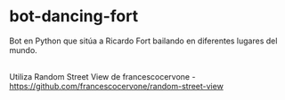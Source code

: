 # bot-dancing-fort

Bot en Python que sitúa a Ricardo Fort bailando en diferentes lugares del mundo. <br /><br />

Utiliza Random Street View de francescocervone - https://github.com/francescocervone/random-street-view
